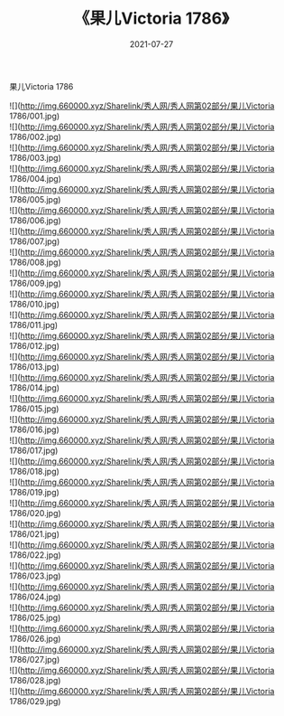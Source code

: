 ﻿---
layout: post
title:  《果儿Victoria 1786》
date:   2021-07-27
img: http://img.660000.xyz/Sharelink/秀人网/秀人网第02部分/果儿Victoria 1786/000.jpg
categories: [美女, 清纯, 唯美]
---

果儿Victoria 1786

  ![](http://img.660000.xyz/Sharelink/秀人网/秀人网第02部分/果儿Victoria 1786/001.jpg) <br> ![](http://img.660000.xyz/Sharelink/秀人网/秀人网第02部分/果儿Victoria 1786/002.jpg) <br> ![](http://img.660000.xyz/Sharelink/秀人网/秀人网第02部分/果儿Victoria 1786/003.jpg) <br> ![](http://img.660000.xyz/Sharelink/秀人网/秀人网第02部分/果儿Victoria 1786/004.jpg) <br> ![](http://img.660000.xyz/Sharelink/秀人网/秀人网第02部分/果儿Victoria 1786/005.jpg) <br> ![](http://img.660000.xyz/Sharelink/秀人网/秀人网第02部分/果儿Victoria 1786/006.jpg) <br> ![](http://img.660000.xyz/Sharelink/秀人网/秀人网第02部分/果儿Victoria 1786/007.jpg) <br> ![](http://img.660000.xyz/Sharelink/秀人网/秀人网第02部分/果儿Victoria 1786/008.jpg) <br> ![](http://img.660000.xyz/Sharelink/秀人网/秀人网第02部分/果儿Victoria 1786/009.jpg) <br> ![](http://img.660000.xyz/Sharelink/秀人网/秀人网第02部分/果儿Victoria 1786/010.jpg) <br> ![](http://img.660000.xyz/Sharelink/秀人网/秀人网第02部分/果儿Victoria 1786/011.jpg) <br> ![](http://img.660000.xyz/Sharelink/秀人网/秀人网第02部分/果儿Victoria 1786/012.jpg) <br> ![](http://img.660000.xyz/Sharelink/秀人网/秀人网第02部分/果儿Victoria 1786/013.jpg) <br> ![](http://img.660000.xyz/Sharelink/秀人网/秀人网第02部分/果儿Victoria 1786/014.jpg) <br> ![](http://img.660000.xyz/Sharelink/秀人网/秀人网第02部分/果儿Victoria 1786/015.jpg) <br> ![](http://img.660000.xyz/Sharelink/秀人网/秀人网第02部分/果儿Victoria 1786/016.jpg) <br> ![](http://img.660000.xyz/Sharelink/秀人网/秀人网第02部分/果儿Victoria 1786/017.jpg) <br> ![](http://img.660000.xyz/Sharelink/秀人网/秀人网第02部分/果儿Victoria 1786/018.jpg) <br> ![](http://img.660000.xyz/Sharelink/秀人网/秀人网第02部分/果儿Victoria 1786/019.jpg) <br> ![](http://img.660000.xyz/Sharelink/秀人网/秀人网第02部分/果儿Victoria 1786/020.jpg) <br> ![](http://img.660000.xyz/Sharelink/秀人网/秀人网第02部分/果儿Victoria 1786/021.jpg) <br> ![](http://img.660000.xyz/Sharelink/秀人网/秀人网第02部分/果儿Victoria 1786/022.jpg) <br> ![](http://img.660000.xyz/Sharelink/秀人网/秀人网第02部分/果儿Victoria 1786/023.jpg) <br> ![](http://img.660000.xyz/Sharelink/秀人网/秀人网第02部分/果儿Victoria 1786/024.jpg) <br> ![](http://img.660000.xyz/Sharelink/秀人网/秀人网第02部分/果儿Victoria 1786/025.jpg) <br> ![](http://img.660000.xyz/Sharelink/秀人网/秀人网第02部分/果儿Victoria 1786/026.jpg) <br> ![](http://img.660000.xyz/Sharelink/秀人网/秀人网第02部分/果儿Victoria 1786/027.jpg) <br> ![](http://img.660000.xyz/Sharelink/秀人网/秀人网第02部分/果儿Victoria 1786/028.jpg) <br> ![](http://img.660000.xyz/Sharelink/秀人网/秀人网第02部分/果儿Victoria 1786/029.jpg) <br>